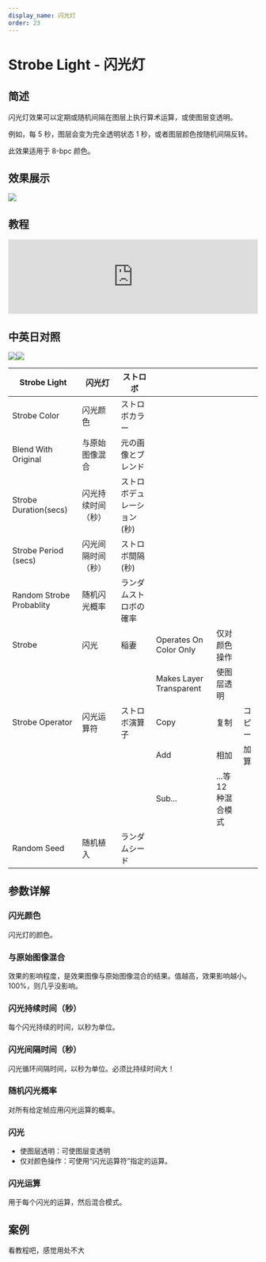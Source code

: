 ```yaml
---
display_name: 闪光灯
order: 23
---
```


# Strobe Light - 闪光灯

## 简述

闪光灯效果可以定期或随机间隔在图层上执行算术运算，或使图层变透明。

例如，每 5 秒，图层会变为完全透明状态 1 秒，或者图层颜色按随机间隔反转。

此效果适用于 8-bpc 颜色。

## 效果展示

![](https://cdn.yuelili.com/20220102022404.gif)

## 教程

<iframe src="https://player.bilibili.com/player.html?bvid=BV1e34y1X7Vj&page=121&high_quality=1" width="100%" allowfullscreen="allowfullscreen" frameborder="0"></iframe>

## 中英日对照

![](https://mir.yuelili.com/user/AE/effects/AE-Effects-Stylize-Strobe_Light.png)![](https://mir.yuelili.com/user/AE/effects/AE-Effects-Stylize-Strobe_Light_cn.png)

| Strobe Light             | 闪光灯             | ストロボ                   |                         |                     |        |
| ------------------------ | ------------------ | -------------------------- | ----------------------- | ------------------- | ------ |
| Strobe Color             | 闪光颜色           | ストロボカラー             |                         |                     |        |
| Blend With Original      | 与原始图像混合     | 元の画像とブレンド         |                         |                     |        |
| Strobe Duration(secs)    | 闪光持续时间（秒） | ストロボデュレーション(秒) |                         |                     |
| Strobe Period (secs)     | 闪光间隔时间（秒） | ストロボ間隔(秒)           |                         |                     |        |
| Random Strobe Probablity | 随机闪光概率       | ランダムストロボの確率     |                         |                     |        |
| Strobe                   | 闪光               | 稲妻                       | Operates On Color Only  | 仅对颜色操作        |        |
|                          |                    |                            | Makes Layer Transparent | 使图层透明          |        |
| Strobe Operator          | 闪光运算符         | ストロボ演算子             | Copy                    | 复制                | コピー |
|                          |                    |                            | Add                     | 相加                | 加算   |
|                          |                    |                            | Sub...                  | ...等 12 种混合模式 |        |
| Random Seed              | 随机植入           | ランダムシード             |                         |                     |        |

## 参数详解

### 闪光颜色

闪光灯的颜色。

### 与原始图像混合

效果的影响程度，是效果图像与原始图像混合的结果。值越高，效果影响越小。 100%，则几乎没影响。

### 闪光持续时间（秒）

每个闪光持续的时间，以秒为单位。

### 闪光间隔时间（秒）

闪光循环间隔时间，以秒为单位。必须比持续时间大！

### 随机闪光概率

对所有给定帧应用闪光运算的概率。

### 闪光

- 使图层透明：可使图层变透明
- 仅对颜色操作：可使用“闪光运算符”指定的运算。

### 闪光运算

用于每个闪光的运算，然后混合模式。

## 案例

看教程吧，感觉用处不大
